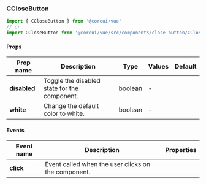 ### CCloseButton

```jsx
import { CCloseButton } from '@coreui/vue'
// or
import CCloseButton from '@coreui/vue/src/components/close-button/CCloseButton'
```

#### Props

| Prop name    | Description                                  | Type    | Values | Default |
| ------------ | -------------------------------------------- | ------- | ------ | ------- |
| **disabled** | Toggle the disabled state for the component. | boolean | -      |         |
| **white**    | Change the default color to white.           | boolean | -      |         |

#### Events

| Event name | Description                                         | Properties |
| ---------- | --------------------------------------------------- | ---------- |
| **click**  | Event called when the user clicks on the component. |

